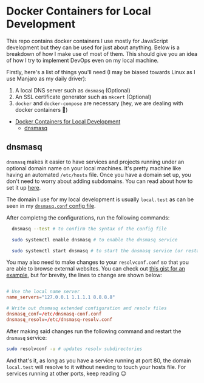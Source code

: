 # Docker Containers for Local Development

This repo contains docker containers I use mostly for JavaScript development but they can be used for just about anything. Below is a breakdown of how I make use of most of them. This should give you an idea of how I try to implement DevOps even on my local machine.

Firstly, here's a list of things you'll need (I may be biased towards Linux as I use Manjaro as my daily driver):

1. A local DNS server such as `dnsmasq` (Optional)
2. An SSL certificate generator such as `mkcert` (Optional)
3. `docker` and `docker-compose` are necessary (hey, we are dealing with docker containers 🤭)

- [Docker Containers for Local Development](#docker-containers-for-local-development)
  - [dnsmasq](#dnsmasq)

## dnsmasq

`dnsmasq` makes it easier to have services and projects running under an optional domain name on your local machines. It's pretty machine like having an automated `/etc/hosts` file. Once you have a domain set up, you don't need to worry about adding subdomains. You can read about how to set it up [here][dnsmasq-blog].

The domain I use for my local development is usually `local.test` as can be seen in my [`dnsmasq.conf` config file][dnsmasq-conf].

After completng the configurations, run the following commands:

```bash
  dnsmasq --test # to confirm the syntax of the config file

  sudo systemctl enable dnsmasq # to enable the dnsmasq service

  sudo systemctl start dnsmasq # to start the dnsmasq service (or restart if it was running before)
```

You may also need to make changes to your `resolvconf.conf` so that you are able to browse external websites. You can check out [this gist for an example][resolvconf-conf], but for brevity, the lines to change are shown below:

```conf

# Use the local name server
name_servers="127.0.0.1 1.1.1.1 8.8.8.8"

# Write out dnsmasq extended configuration and resolv files
dnsmasq_conf=/etc/dnsmasq-conf.conf
dnsmasq_resolv=/etc/dnsmasq-resolv.conf
```

After making said changes run the following command and restart the `dnsmasq` service:

```bash
sudo resolvconf -u # updates resolv subdirectories
```

And that's it, as long as you have a service running at port 80, the domain `local.test` will resolve to it without needing to touch your hosts file. For services running at other ports, keep reading 😉

<!-- Links -->
[dnsmasq-blog]: https://www.linux.com/training-tutorials/dnsmasq-easy-lan-name-services/
[dnsmasq-conf]: https://gist.github.com/stctheproducer/3dd47aae53dd86081f946696c886fa39#file-dnsmasq-conf
[resolvconf-conf]: https://gist.github.com/stctheproducer/3dd47aae53dd86081f946696c886fa39#file-resolvconf-conf
